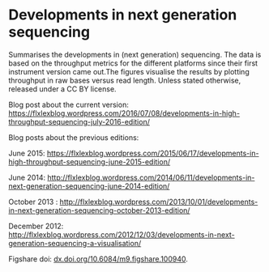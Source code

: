 Developments in next generation sequencing
==========================================

Summarises the developments in (next generation) sequencing. The data is based on the throughput metrics for the different platforms since their first instrument version came out.The figures visualise the results by plotting throughput in raw bases versus read length. Unless stated otherwise, released under a CC BY license.

 
Blog post about the current version: https://flxlexblog.wordpress.com/2016/07/08/developments-in-high-throughput-sequencing-july-2016-edition/

Blog posts about the previous editions:

June 2015:
https://flxlexblog.wordpress.com/2015/06/17/developments-in-high-throughput-sequencing-june-2015-edition/

June 2014: http://flxlexblog.wordpress.com/2014/06/11/developments-in-next-generation-sequencing-june-2014-edition/

October 2013 : http://flxlexblog.wordpress.com/2013/10/01/developments-in-next-generation-sequencing-october-2013-edition/

December 2012: http://flxlexblog.wordpress.com/2012/12/03/developments-in-next-generation-sequencing-a-visualisation/

Figshare doi: [dx.doi.org/10.6084/m9.figshare.100940](http://dx.doi.org/10.6084/m9.figshare.100940).
